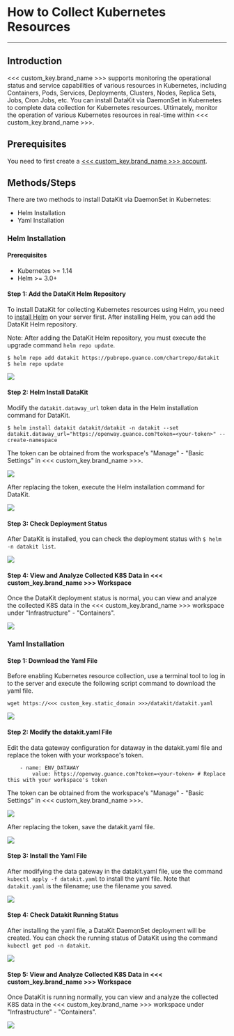 # How to Collect Kubernetes Resources
---

## Introduction

<<< custom_key.brand_name >>> supports monitoring the operational status and service capabilities of various resources in Kubernetes, including Containers, Pods, Services, Deployments, Clusters, Nodes, Replica Sets, Jobs, Cron Jobs, etc. You can install DataKit via DaemonSet in Kubernetes to complete data collection for Kubernetes resources. Ultimately, monitor the operation of various Kubernetes resources in real-time within <<< custom_key.brand_name >>>.

## Prerequisites

You need to first create a [<<< custom_key.brand_name >>> account](https://www.guance.com/).

## Methods/Steps

There are two methods to install DataKit via DaemonSet in Kubernetes:

- Helm Installation
- Yaml Installation

### Helm Installation

#### Prerequisites

- Kubernetes >= 1.14
- Helm >= 3.0+

#### Step 1: Add the DataKit Helm Repository

To install DataKit for collecting Kubernetes resources using Helm, you need to [install Helm](https://helm.sh/docs/intro/install/) on your server first. After installing Helm, you can add the DataKit Helm repository.

Note: After adding the DataKit Helm repository, you must execute the upgrade command `helm repo update`.

```
$ helm repo add datakit https://pubrepo.guance.com/chartrepo/datakit
$ helm repo update 
```

![](img/2.helm_1.png)

#### Step 2: Helm Install DataKit

Modify the `datakit.dataway_url` token data in the Helm installation command for DataKit.

```
$ helm install datakit datakit/datakit -n datakit --set datakit.dataway_url="https://openway.guance.com?token=<your-token>" --create-namespace 
```

The token can be obtained from the workspace's "Manage" - "Basic Settings" in <<< custom_key.brand_name >>>.

![](img/1.contrainer_2.png)

After replacing the token, execute the Helm installation command for DataKit.

![](img/2.helm_2.png)

#### Step 3: Check Deployment Status

After DataKit is installed, you can check the deployment status with `$ helm -n datakit list`.

![](img/2.helm_3.png)

#### Step 4: View and Analyze Collected K8S Data in <<< custom_key.brand_name >>> Workspace

Once the DataKit deployment status is normal, you can view and analyze the collected K8S data in the <<< custom_key.brand_name >>> workspace under "Infrastructure" - "Containers".

![](img/2.helm_4.png)

### Yaml Installation

#### Step 1: Download the Yaml File

Before enabling Kubernetes resource collection, use a terminal tool to log in to the server and execute the following script command to download the yaml file.

```
wget https://<<< custom_key.static_domain >>>/datakit/datakit.yaml
```

![](img/3.yaml_3.png)

#### Step 2: Modify the datakit.yaml File

Edit the data gateway configuration for dataway in the datakit.yaml file and replace the token with your workspace's token.

```
	- name: ENV_DATAWAY
		value: https://openway.guance.com?token=<your-token> # Replace this with your workspace's token
```

The token can be obtained from the workspace's "Manage" - "Basic Settings" in <<< custom_key.brand_name >>>.

![](img/1.contrainer_2.png)

After replacing the token, save the datakit.yaml file.

![](img/3.yaml_2.png)

#### Step 3: Install the Yaml File

After modifying the data gateway in the datakit.yaml file, use the command `kubectl apply -f datakit.yaml` to install the yaml file. Note that `datakit.yaml` is the filename; use the filename you saved.

![](img/3.yaml_4.png)

#### Step 4: Check Datakit Running Status

After installing the yaml file, a DataKit DaemonSet deployment will be created. You can check the running status of DataKit using the command `kubectl get pod -n datakit`.

![](img/3.yaml_5.png)

#### Step 5: View and Analyze Collected K8S Data in <<< custom_key.brand_name >>> Workspace

Once DataKit is running normally, you can view and analyze the collected K8S data in the <<< custom_key.brand_name >>> workspace under "Infrastructure" - "Containers".

![](img/3.yaml_6.png)